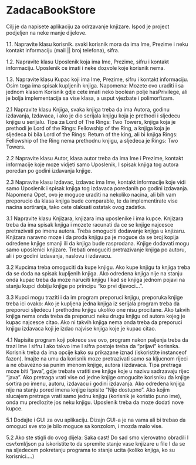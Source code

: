 # ZadacaBookStore

Cilj je da napisete aplikaciju za odrzavanje knjizare.
Ispod je project podjeljen na neke manje dijelove.

 

1.1. Napravite klasu korisnik. svaki korisnik mora da ima Ime, Prezime i neku kontakt informaciju (mail || broj telefona), sifra.

1.2. Napravite klasu Uposlenik koja ima Ime, Prezime, sifru i kontakt informaciju. Uposlenik ce imati i neke dozvole koje korisnik nema.

1.3.  Napravite klasu Kupac koji ima Ime, Prezime, sifru i kontakt informaciju. Osim toga ima spisak kupljenih knjiga.
Napomena:
Mozete ovo uraditi i sa jednom klasom Korisnik gdje cete imati neko boolean polje hasPrivilege, ali je bolja implementacija sa vise klasa, a usput vjezbate i polimorfizam.

2.1   Napravite klasu Knjiga, svaka knjiga treba da ima Autora, godinu izdavanja, Izdavaca, i ako je dio serijala knjigu koja je prethodi i sljedecu knjigu u serijalu. Tipa za Lord of The Rings: Two Towers, knjiga koja je prethodi je Lord of the Rings: Fellowship of the Ring, a knjiga koja je sljedeca bi bila Lord of the Rings: Return of the king, ali bi knjiga Rings: Fellowship of the Ring nema prethodnu knjigu, a sljedeca je Rings: Two Towers.

2.2   Napravite klasu Autor, klasa autor treba da ima Ime i Prezime, kontakt informacije koje moze vidjeti samo Uposlenik, I spisak knjiga tog autora poredan po godini izdavanja knjige.

2.3   Napravite klasu Izdavac, izdavac ima Ime, kontakt informacije koje vidi samo Uposlenik i spisak knjiga tog izdavaca poredanih po godini izdavanja. 
Napomena
Opet, ovo je moguce uraditi na nekoliko nacina, ali bih vam preporucio da klasa knjiga bude comparable, te da implementirate vise nacina sortiranja, tako cete olaksati ostatak ovog zadatka.

3.1   Napravite klasu Knjizara, knjizara ima uposlenike i ima kupce. Knjizara treba da ima spisak knjiga i mozete racunati da ce se knjige najcesce pretrazivati po imenu autora. Treba omoguciti dodavanje knjiga u knjizaru. Knjizara naravno moze i da proda knjigu pa je moguce da se broj kopija odredene knjige smanji ili da knjiga bude rasprodana. Knjige dodavati mogu samo uposlenici knjizare. Trebati omoguciti pretrazivanje knjiga po autoru, ali i po godini izdavanja, naslovu i izdavacu.

3.2   Kupcima treba omoguciti da kupe knjigu. Ako kupe knjigu ta knjiga treba da se doda na spisak kupljenih knjiga. Ako odredena knjiga nije na stanju onda kupac treba da moze naruciti knjigu I kad se knjiga jednom pojavi na stanju kupci dobiju knjige po principu “ko prvi djevoci…”.

3.3   Kupci mogu traziti i da im program preporuci knjigu, preporuka knjige treba ici ovako: Ako je kupljena jedna knjiga iz serijala program treba da preporuci sljedecu I prethodnu knjigu ukoliko one nisu procitane. Ako takvih knjiga nema onda treba da preporuci neku drugu knjigu od autora kojeg je kupac najcesce citao. Ako ni takvih knjiga nema onda treba da preporuci knjigu izdavaca koji je izdao najvise knjiga koje je kupac citao.

4.1   Napisite program koji pokrece sve ovo, program nakon paljenja treba da trazi Ime I sifru I ako takvo ime I sifra postoje treba da “prijavi” korisnka. Korisnik treba da ima opcije kako su prikazane iznad (iskoristite instanceof fazon). Imajte na umu da korisnik moze pretrazivati samo sa kljucnom rijeci a ne obavezno sa punim imenom knjige, autora i izdavaca. Tipa pretraga moze biti “java”, gdje trebate vratiti sve knjige koje u nazivu sadrzavaju rijec “java”. Ako pretraga vrati vise od jedne knjige omogucite korisniku da knjige sortira po imenu, autoru, izdavacu i godini izdavanja. Ako odredena knjiga nije na stanju pored imena knjige ispisite “Nije dostupno”. Ako kojim slucajem pretraga vrati samo jednu knjigu (korisnik je koristio puno ime), onda mu predlozite jos neku knjigu. Uposlenik treba da moze dodati nove kupce.

5.1   Dodajte i GUI za ovu aplikaciju. Dizajn GUI-a je na vama ali bi trebao da omoguci sve sto je bilo moguce sa konzolom, i mozda malo vise.

5.2   Ako ste stigli do ovog dijela: Saka cast! Do sad smo vjerovatno obradili I csv/xml/json pa iskoristite to da spremite stanje vase knjizare u file I da se na sljedecem pokretanju programa to stanje ucita (koliko knjiga, ko su korisnici….)
